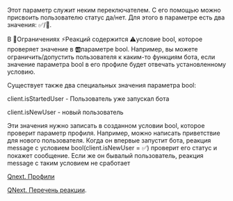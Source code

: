 
Этот параметр служит неким переключателем. С его помощью можно присвоить пользователю статус да/нет. Для этого в параметре есть два значения: ✅/🚫. 



В 🚧Ограничениях ⚡️Реакций содержится ⚠️условие bool, которое проверяет значение в 🆎параметре bool. Например, вы можете ограничить/допустить пользователя к каким-то функциям бота, если значение параметра bool в его профиле будет отвечать установленному условию.



Существует также два специальных значения параметра bool: 

client.isStartedUser - Пользователь уже запускал бота

client.isNewUser - новый пользователь



Эти значения нужно записать в созданном условии bool, которое проверит параметр профиля. Например, можно написать приветствие для нового пользователя. Когда он впервые запустит бота, реакция message с условием bool(client.isNewUser = ✅) проверит его статус и покажет сообщение. Если же он бывалый пользователь, реакция message с таким условием не сработает



[Qnext. Профили](/docs-test/ph/QNext-admin-profile-about-04-25)

[QNext. Перечень реакции](/docs-test/ph/QNext-admin-reaction-about-05-01).